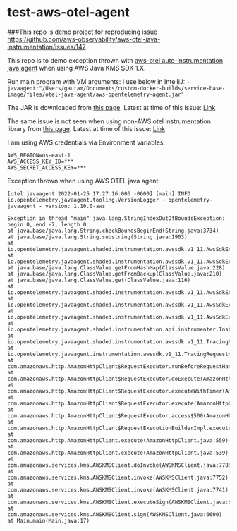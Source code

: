 # test-aws-otel-agent
###This repo is demo project for reproducing issue https://github.com/aws-observability/aws-otel-java-instrumentation/issues/147

This repo is to demo exception thrown with [aws-otel auto-instrumentation java agent](https://github.com/aws-observability/aws-otel-java-instrumentation) when using AWS Java KMS SDK 1.X.

Run main program with VM arguments:
I use below in IntelliJ:
`-javaagent:"/Users/gautam/Documents/custom-docker-builds/service-base-image/files/otel-java-agent/aws-opentelemetry-agent.jar"`

The JAR is downloaded from [this page](https://aws-otel.github.io/docs/getting-started/java-sdk/trace-auto-instr). Latest at time of this issue: [Link](https://github.com/open-telemetry/opentelemetry-java-instrumentation/releases/download/v1.10.0/opentelemetry-javaagent.jar)

The same issue is not seen when using non-AWS otel instrumentation library from [this page](https://github.com/open-telemetry/opentelemetry-java-instrumentation).
Latest at time of this issue: [Link](https://github.com/open-telemetry/opentelemetry-java-instrumentation/releases/download/v1.10.0/opentelemetry-javaagent.jar)

I am using AWS credentials via Environment variables:
```
AWS_REGION=us-east-1
AWS_ACCESS_KEY_ID=***
AWS_SECRET_ACCESS_KEY=***
```

Exception thrown when using AWS OTEL java agent:
```
[otel.javaagent 2022-01-25 17:27:16:006 -0600] [main] INFO io.opentelemetry.javaagent.tooling.VersionLogger - opentelemetry-javaagent - version: 1.10.0-aws

Exception in thread "main" java.lang.StringIndexOutOfBoundsException: begin 0, end -7, length 0
at java.base/java.lang.String.checkBoundsBeginEnd(String.java:3734)
at java.base/java.lang.String.substring(String.java:1903)
at io.opentelemetry.javaagent.shaded.instrumentation.awssdk.v1_11.AwsSdkExperimentalAttributesExtractor$1.computeValue(AwsSdkExperimentalAttributesExtractor.java:34)
at io.opentelemetry.javaagent.shaded.instrumentation.awssdk.v1_11.AwsSdkExperimentalAttributesExtractor$1.computeValue(AwsSdkExperimentalAttributesExtractor.java:30)
at java.base/java.lang.ClassValue.getFromHashMap(ClassValue.java:228)
at java.base/java.lang.ClassValue.getFromBackup(ClassValue.java:210)
at java.base/java.lang.ClassValue.get(ClassValue.java:116)
at io.opentelemetry.javaagent.shaded.instrumentation.awssdk.v1_11.AwsSdkExperimentalAttributesExtractor.extractOperationName(AwsSdkExperimentalAttributesExtractor.java:55)
at io.opentelemetry.javaagent.shaded.instrumentation.awssdk.v1_11.AwsSdkExperimentalAttributesExtractor.onStart(AwsSdkExperimentalAttributesExtractor.java:43)
at io.opentelemetry.javaagent.shaded.instrumentation.awssdk.v1_11.AwsSdkExperimentalAttributesExtractor.onStart(AwsSdkExperimentalAttributesExtractor.java:26)
at io.opentelemetry.javaagent.shaded.instrumentation.api.instrumenter.Instrumenter.start(Instrumenter.java:174)
at io.opentelemetry.javaagent.shaded.instrumentation.awssdk.v1_11.TracingRequestHandler.beforeRequest(TracingRequestHandler.java:41)
at io.opentelemetry.javaagent.instrumentation.awssdk.v1_11.TracingRequestHandler.beforeRequest(TracingRequestHandler.java:45)
at com.amazonaws.http.AmazonHttpClient$RequestExecutor.runBeforeRequestHandlers(AmazonHttpClient.java:850)
at com.amazonaws.http.AmazonHttpClient$RequestExecutor.doExecute(AmazonHttpClient.java:792)
at com.amazonaws.http.AmazonHttpClient$RequestExecutor.executeWithTimer(AmazonHttpClient.java:779)
at com.amazonaws.http.AmazonHttpClient$RequestExecutor.execute(AmazonHttpClient.java:753)
at com.amazonaws.http.AmazonHttpClient$RequestExecutor.access$500(AmazonHttpClient.java:713)
at com.amazonaws.http.AmazonHttpClient$RequestExecutionBuilderImpl.execute(AmazonHttpClient.java:695)
at com.amazonaws.http.AmazonHttpClient.execute(AmazonHttpClient.java:559)
at com.amazonaws.http.AmazonHttpClient.execute(AmazonHttpClient.java:539)
at com.amazonaws.services.kms.AWSKMSClient.doInvoke(AWSKMSClient.java:7785)
at com.amazonaws.services.kms.AWSKMSClient.invoke(AWSKMSClient.java:7752)
at com.amazonaws.services.kms.AWSKMSClient.invoke(AWSKMSClient.java:7741)
at com.amazonaws.services.kms.AWSKMSClient.executeSign(AWSKMSClient.java:6631)
at com.amazonaws.services.kms.AWSKMSClient.sign(AWSKMSClient.java:6600)
at Main.main(Main.java:17)
```
